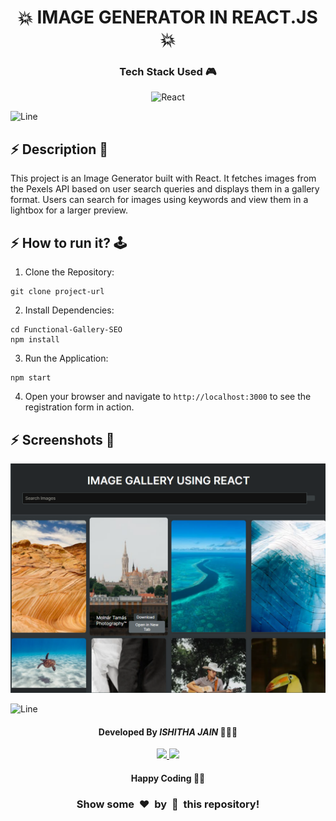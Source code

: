 <h1 align='center'><b>💥 IMAGE GENERATOR IN REACT.JS 💥</b></h1>

<!-- -------------------------------------------------------------------------------------------------------------- -->

<h3 align='center'>Tech Stack Used 🎮</h3>
<!-- Remove comment using 'ctrl+z' or 'command+z' to enlist all the technologies used to create this project -->

<div align='center'>

  ![React](https://img.shields.io/badge/react-%2320232a.svg?style=for-the-badge&logo=react&logoColor=%2361DAFB)

</div>

![Line](https://github.com/Avdhesh-Varshney/WebMasterLog/assets/114330097/4b78510f-a941-45f8-a9d5-80ed0705e847)

<!-- -------------------------------------------------------------------------------------------------------------- -->

## :zap: Description 📃

This project is an Image Generator built with React. It fetches images from the Pexels API based on user search queries and displays them in a gallery format. Users can search for images using keywords and view them in a lightbox for a larger preview.

<!-- -------------------------------------------------------------------------------------------------------------- -->
## :zap: How to run it? 🕹️

<!-- Add steps how to run this project -->

1. Clone the Repository:

```
git clone project-url
```

2. Install Dependencies:

```
cd Functional-Gallery-SEO
npm install
```

3. Run the Application:

```
npm start
```

4. Open your browser and navigate to `http://localhost:3000` to see the registration form in action.

<!-- -------------------------------------------------------------------------------------------------------------- -->


## :zap: Screenshots 📸
<!-- add the screenshot of the project (Mandatory) -->

<img src="./screenshot.webp" alt="Functional Gallery">


![Line](https://github.com/Avdhesh-Varshney/WebMasterLog/assets/114330097/4b78510f-a941-45f8-a9d5-80ed0705e847)

<!-- -------------------------------------------------------------------------------------------------------------- -->

<h4 align='center'>Developed By <b><i>ISHITHA JAIN</i></b> 👩🏻‍💻</h4>
<p align='center'>
  <a href='https://www.linkedin.com/in/ishitha-chaudhary/'>
    <img src='https://img.shields.io/badge/linkedin-%230077B5.svg?style=for-the-badge&logo=linkedin&logoColor=white' />
  </a>
  <a href='https://github.com/codercake'>
    <img src='https://img.shields.io/badge/github-%23121011.svg?style=for-the-badge&logo=github&logoColor=white' />
  </a>
</p>

<h4 align='center'>Happy Coding 🧑‍💻</h4>

<h3 align="center">Show some &nbsp;❤️&nbsp; by &nbsp;🌟&nbsp; this repository!</h3>       
